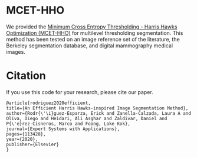 # MCET-HHO

We provided the [Minimum Cross Entropy Thresholding - Harris Hawks Optimization (MCET-HHO)](https://www.sciencedirect.com/science/article/abs/pii/S0957417420302529) for multilevel thresholding segmentation. This method has been tested on an image reference set of the literature, the Berkeley segmentation database, and digital mammography medical images.
 
 # Citation
If you use this code for your research, please cite our paper.
```
@article{rodriguez2020efficient,
title={An Efficient Harris Hawks-inspired Image Segmentation Method},
author={Rodr{\'\i}guez-Esparza, Erick and Zanella-Calzada, Laura A and Oliva, Diego and Heidari, Ali Asghar and Zaldivar, Daniel and P{\'e}rez-Cisneros, Marco and Foong, Loke Kok},
journal={Expert Systems with Applications},
pages={113428},
year={2020},
publisher={Elsevier}
}

```


